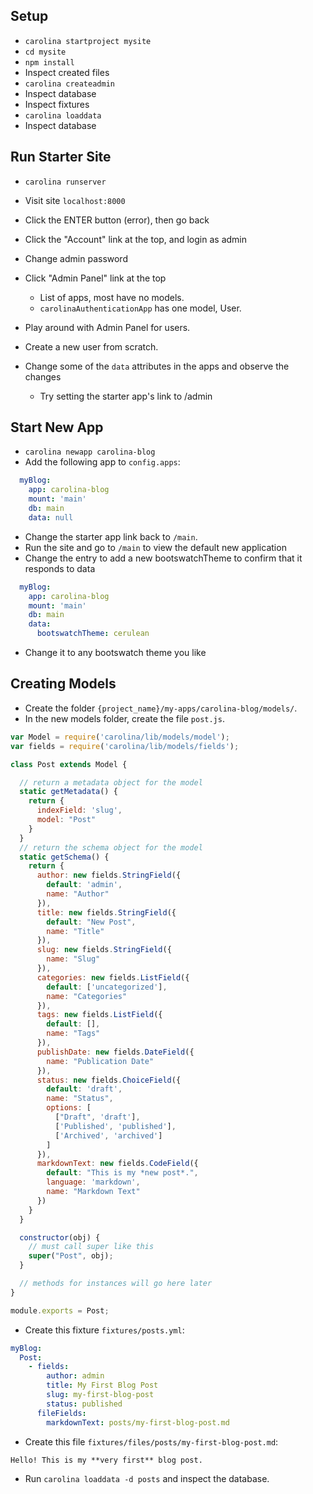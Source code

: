 
## Setup #

* `carolina startproject mysite`
* `cd mysite`
* `npm install`
* Inspect created files
* `carolina createadmin`
* Inspect database
* Inspect fixtures
* `carolina loaddata`
* Inspect database

## Run Starter Site #

* `carolina runserver`
* Visit site `localhost:8000`
* Click the ENTER button (error), then go back
* Click the "Account" link at the top, and login as admin
* Change admin password
* Click "Admin Panel" link at the top
  * List of apps, most have no models.
  * `carolinaAuthenticationApp` has one model, User.

* Play around with Admin Panel for users.
* Create a new user from scratch.
* Change some of the `data` attributes in the apps and observe the changes
  * Try setting the starter app's link to /admin

## Start New App #

* `carolina newapp carolina-blog`
* Add the following app to `config.apps`:

```yml
  myBlog:
    app: carolina-blog
    mount: 'main'
    db: main
    data: null
```

* Change the starter app link back to `/main`.
* Run the site and go to `/main` to view the default new application
* Change the entry to add a new bootswatchTheme to confirm that it responds to data

```yml
  myBlog:
    app: carolina-blog
    mount: 'main'
    db: main
    data:
      bootswatchTheme: cerulean
```

* Change it to any bootswatch theme you like

## Creating Models #

* Create the folder `{project_name}/my-apps/carolina-blog/models/`.
* In the new models folder, create the file `post.js`.

```js
var Model = require('carolina/lib/models/model');
var fields = require('carolina/lib/models/fields');

class Post extends Model {

  // return a metadata object for the model
  static getMetadata() {
    return {
      indexField: 'slug',
      model: "Post"
    }
  }
  // return the schema object for the model
  static getSchema() {
    return {
      author: new fields.StringField({
        default: 'admin',
        name: "Author"
      }),
      title: new fields.StringField({
        default: "New Post",
        name: "Title"
      }),
      slug: new fields.StringField({
        name: "Slug"
      }),
      categories: new fields.ListField({
        default: ['uncategorized'],
        name: "Categories"
      }),
      tags: new fields.ListField({
        default: [],
        name: "Tags"
      }),
      publishDate: new fields.DateField({
        name: "Publication Date"
      }),
      status: new fields.ChoiceField({
        default: 'draft',
        name: "Status",
        options: [
          ["Draft", 'draft'],
          ['Published', 'published'],
          ['Archived', 'archived']
        ]
      }),
      markdownText: new fields.CodeField({
        default: "This is my *new post*.",
        language: 'markdown',
        name: "Markdown Text"
      })
    }
  }

  constructor(obj) {
    // must call super like this
    super("Post", obj);
  }

  // methods for instances will go here later
}

module.exports = Post;
```

* Create this fixture `fixtures/posts.yml`:

```yml
myBlog:
  Post:
    - fields:
        author: admin
        title: My First Blog Post
        slug: my-first-blog-post
        status: published
      fileFields:
        markdownText: posts/my-first-blog-post.md
```

* Create this file `fixtures/files/posts/my-first-blog-post.md`:

```
Hello! This is my **very first** blog post.
```

* Run `carolina loaddata -d posts` and inspect the database.